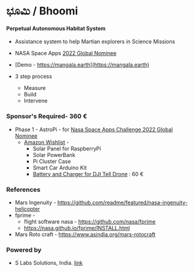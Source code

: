 # ಭೂಮಿ / Bhoomi

#### Perpetual Autonomous Habitat System

* Assistance system to help Martian explorers in Science Missions

* NASA Space Apps [2022 Global Nominee](https://2022.spaceappschallenge.org/locations/magdeburg/teams)

* [Demo - https://mangala.earth](https://mangala.earth)

* 3 step process
  * Measure  
  * Build  
  * Intervene

### Sponsor's Required- 360 €
* Phase 1 - AstroPi - for [Nasa Space Apps Challenge 2022 Global Nominee](https://mangala.earth/sponsors/spaceapps-2022/)
  * [Amazon Wishlist](https://www.amazon.de/hz/wishlist/ls/3GMSOW67OIS02) - 
    * Solar Panel for RaspberryPi 
    * Solar PowerBank
    * Pi Cluster Case
    * Smart Car Arduino Kit
    * [Battery and Charger for DJI Tell Drone](https://www.amazon.de/dp/B08HH28RJ3/) : 60 € 

### References
* Mars Ingenuity - https://github.com/readme/featured/nasa-ingenuity-helicopter
* fprime - 
  * flight software nasa - https://github.com/nasa/fprime
  * https://nasa.github.io/fprime/INSTALL.html
* Mars Roto craft - https://www.asindia.org/mars-rotocraft

### Powered by
* S Labs Solutions, India. [link](https://slabstech.com)

<!-- Embed Generator https://www.labnol.org/embed/google/drive/ 
Manifest - https://www.mozilla.org/en-US/about/manifesto/

Drive https://drive.google.com/drive/folders/18G5hCIlTgJR4C71wIoHms6DEFuJpF5Gk
>
